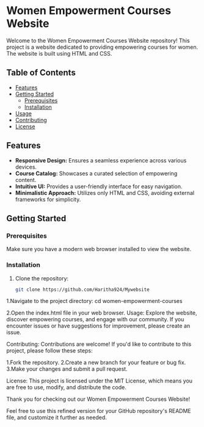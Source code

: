 # Women Empowerment Courses Website

Welcome to the Women Empowerment Courses Website repository! This project is a website dedicated to providing empowering courses for women. The website is built using HTML and CSS.

## Table of Contents
- [Features](#features)
- [Getting Started](#getting-started)
  - [Prerequisites](#prerequisites)
  - [Installation](#installation)
- [Usage](#usage)
- [Contributing](#contributing)
- [License](#license)

 ## Features
- **Responsive Design:** Ensures a seamless experience across various devices.
- **Course Catalog:** Showcases a curated selection of empowering content.
- **Intuitive UI:** Provides a user-friendly interface for easy navigation.
- **Minimalistic Approach:** Utilizes only HTML and CSS, avoiding external frameworks for simplicity.

## Getting Started

### Prerequisites
Make sure you have a modern web browser installed to view the website.

### Installation
1. Clone the repository:
   ```sh
   git clone https://github.com/Haritha924/Mywebsite
1.Navigate to the project directory:
cd women-empowerment-courses

2.Open the index.html file in your web browser.
Usage:
Explore the website, discover empowering courses, and engage with our community. If you encounter issues or have suggestions for improvement, please create an issue.

Contributing:
Contributions are welcome! If you'd like to contribute to this project, please follow these steps:

1.Fork the repository.
2.Create a new branch for your feature or bug fix.
3.Make your changes and submit a pull request.

License:
This project is licensed under the MIT License, which means you are free to use, modify, and distribute the code.

Thank you for checking out our Women Empowerment Courses Website!


Feel free to use this refined version for your GitHub repository's README file, and customize it further as needed.


